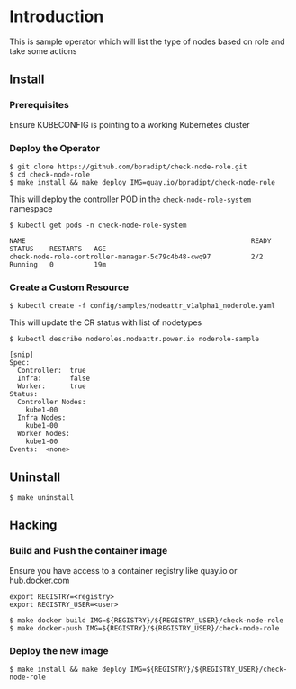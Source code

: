 # Introduction
This is sample operator which will list the type of nodes based on role 
and take some actions

## Install

### Prerequisites
Ensure KUBECONFIG is pointing to a working Kubernetes cluster

### Deploy the Operator
```
$ git clone https://github.com/bpradipt/check-node-role.git
$ cd check-node-role
$ make install && make deploy IMG=quay.io/bpradipt/check-node-role
```

This will deploy the controller POD in the `check-node-role-system`
namespace

```
$ kubectl get pods -n check-node-role-system

NAME                                                        READY   STATUS    RESTARTS   AGE
check-node-role-controller-manager-5c79c4b48-cwq97          2/2     Running   0          19m
```

### Create a Custom Resource
```
$ kubectl create -f config/samples/nodeattr_v1alpha1_noderole.yaml
```
This will update the CR status with list of nodetypes 

```
$ kubectl describe noderoles.nodeattr.power.io noderole-sample

[snip]
Spec:
  Controller:  true
  Infra:       false
  Worker:      true
Status:
  Controller Nodes:
    kube1-00
  Infra Nodes:
    kube1-00
  Worker Nodes:
    kube1-00
Events:  <none>
```


## Uninstall
```
$ make uninstall
```

## Hacking

### Build and Push the container image

Ensure you have access to a container registry like quay.io or hub.docker.com
```
export REGISTRY=<registry>
export REGISTRY_USER=<user>
```

```
$ make docker build IMG=${REGISTRY}/${REGISTRY_USER}/check-node-role
$ make docker-push IMG=${REGISTRY}/${REGISTRY_USER}/check-node-role
```

### Deploy the new image
```
$ make install && make deploy IMG=${REGISTRY}/${REGISTRY_USER}/check-node-role
```
